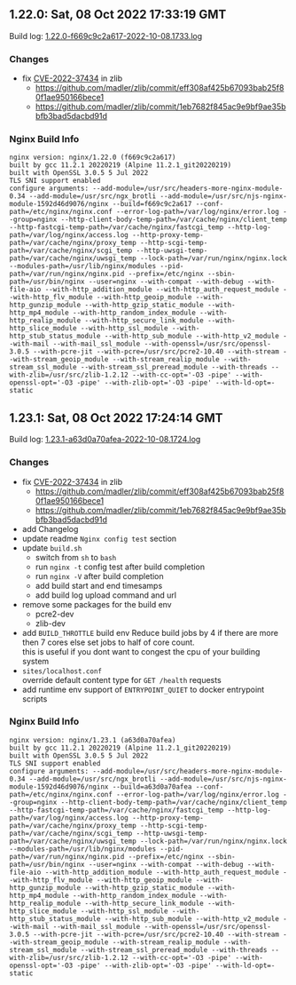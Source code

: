 
## 1.22.0: Sat, 08 Oct 2022 17:33:19 GMT

Build log: [1.22.0-f669c9c2a617-2022-10-08.1733.log](https://compilenix.org/static/build-logs/nginx/1.22.0-f669c9c2a617-2022-10-08.1733.log)

### Changes
- fix [CVE-2022-37434](https://nvd.nist.gov/vuln/detail/CVE-2022-37434) in zlib
  - https://github.com/madler/zlib/commit/eff308af425b67093bab25f80f1ae950166bece1
  - https://github.com/madler/zlib/commit/1eb7682f845ac9e9bf9ae35bbfb3bad5dacbd91d

### Nginx Build Info
```
nginx version: nginx/1.22.0 (f669c9c2a617)
built by gcc 11.2.1 20220219 (Alpine 11.2.1_git20220219) 
built with OpenSSL 3.0.5 5 Jul 2022
TLS SNI support enabled
configure arguments: --add-module=/usr/src/headers-more-nginx-module-0.34 --add-module=/usr/src/ngx_brotli --add-module=/usr/src/njs-nginx-module-1592d46d9076/nginx --build=f669c9c2a617 --conf-path=/etc/nginx/nginx.conf --error-log-path=/var/log/nginx/error.log --group=nginx --http-client-body-temp-path=/var/cache/nginx/client_temp --http-fastcgi-temp-path=/var/cache/nginx/fastcgi_temp --http-log-path=/var/log/nginx/access.log --http-proxy-temp-path=/var/cache/nginx/proxy_temp --http-scgi-temp-path=/var/cache/nginx/scgi_temp --http-uwsgi-temp-path=/var/cache/nginx/uwsgi_temp --lock-path=/var/run/nginx/nginx.lock --modules-path=/usr/lib/nginx/modules --pid-path=/var/run/nginx/nginx.pid --prefix=/etc/nginx --sbin-path=/usr/bin/nginx --user=nginx --with-compat --with-debug --with-file-aio --with-http_addition_module --with-http_auth_request_module --with-http_flv_module --with-http_geoip_module --with-http_gunzip_module --with-http_gzip_static_module --with-http_mp4_module --with-http_random_index_module --with-http_realip_module --with-http_secure_link_module --with-http_slice_module --with-http_ssl_module --with-http_stub_status_module --with-http_sub_module --with-http_v2_module --with-mail --with-mail_ssl_module --with-openssl=/usr/src/openssl-3.0.5 --with-pcre-jit --with-pcre=/usr/src/pcre2-10.40 --with-stream --with-stream_geoip_module --with-stream_realip_module --with-stream_ssl_module --with-stream_ssl_preread_module --with-threads --with-zlib=/usr/src/zlib-1.2.12 --with-cc-opt='-O3 -pipe' --with-openssl-opt='-O3 -pipe' --with-zlib-opt='-O3 -pipe' --with-ld-opt=-static
```

## 1.23.1: Sat, 08 Oct 2022 17:24:14 GMT

Build log: [1.23.1-a63d0a70afea-2022-10-08.1724.log](https://compilenix.org/static/build-logs/nginx/1.23.1-a63d0a70afea-2022-10-08.1724.log)

### Changes
- fix [CVE-2022-37434](https://nvd.nist.gov/vuln/detail/CVE-2022-37434) in zlib
  - https://github.com/madler/zlib/commit/eff308af425b67093bab25f80f1ae950166bece1
  - https://github.com/madler/zlib/commit/1eb7682f845ac9e9bf9ae35bbfb3bad5dacbd91d
- add Changelog
- update readme `Nginx config test` section
- update `build.sh`
  - switch from `sh` to `bash`
  - run `nginx -t` config test after build completion
  - run `nginx -V` after build completion
  - add build start and end timesamps
  - add build log upload command and url
- remove some packages for the build env
  - pcre2-dev
  - zlib-dev
- add `BUILD_THROTTLE` build env
  Reduce build jobs by 4 if there are more then 7 cores else set jobs to half of core count. \
  this is useful if you dont want to congest the cpu of your building system
- `sites/localhost.conf` \
  override default content type for `GET /health` requests
- add runtime env support of `ENTRYPOINT_QUIET` to docker entrypoint scripts

### Nginx Build Info
```
nginx version: nginx/1.23.1 (a63d0a70afea)
built by gcc 11.2.1 20220219 (Alpine 11.2.1_git20220219) 
built with OpenSSL 3.0.5 5 Jul 2022
TLS SNI support enabled
configure arguments: --add-module=/usr/src/headers-more-nginx-module-0.34 --add-module=/usr/src/ngx_brotli --add-module=/usr/src/njs-nginx-module-1592d46d9076/nginx --build=a63d0a70afea --conf-path=/etc/nginx/nginx.conf --error-log-path=/var/log/nginx/error.log --group=nginx --http-client-body-temp-path=/var/cache/nginx/client_temp --http-fastcgi-temp-path=/var/cache/nginx/fastcgi_temp --http-log-path=/var/log/nginx/access.log --http-proxy-temp-path=/var/cache/nginx/proxy_temp --http-scgi-temp-path=/var/cache/nginx/scgi_temp --http-uwsgi-temp-path=/var/cache/nginx/uwsgi_temp --lock-path=/var/run/nginx/nginx.lock --modules-path=/usr/lib/nginx/modules --pid-path=/var/run/nginx/nginx.pid --prefix=/etc/nginx --sbin-path=/usr/bin/nginx --user=nginx --with-compat --with-debug --with-file-aio --with-http_addition_module --with-http_auth_request_module --with-http_flv_module --with-http_geoip_module --with-http_gunzip_module --with-http_gzip_static_module --with-http_mp4_module --with-http_random_index_module --with-http_realip_module --with-http_secure_link_module --with-http_slice_module --with-http_ssl_module --with-http_stub_status_module --with-http_sub_module --with-http_v2_module --with-mail --with-mail_ssl_module --with-openssl=/usr/src/openssl-3.0.5 --with-pcre-jit --with-pcre=/usr/src/pcre2-10.40 --with-stream --with-stream_geoip_module --with-stream_realip_module --with-stream_ssl_module --with-stream_ssl_preread_module --with-threads --with-zlib=/usr/src/zlib-1.2.12 --with-cc-opt='-O3 -pipe' --with-openssl-opt='-O3 -pipe' --with-zlib-opt='-O3 -pipe' --with-ld-opt=-static
```

